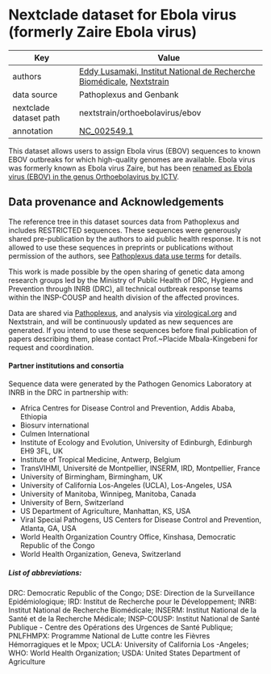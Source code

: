 # Nextclade dataset for Ebola virus (formerly Zaire Ebola virus)

| Key                    | Value                                                                           |
| ---------------------- | ------------------------------------------------------------------------------- |
| authors                | [Eddy Lusamaki, Institut National de Recherche Biomédicale](https://inrb.net), [Nextstrain](https://nextstrain.org) |
| data source            | Pathoplexus and Genbank                                                                         |
| nextclade dataset path | nextstrain/orthoebolavirus/ebov                                                          |
| annotation             | [NC_002549.1](https://www.ncbi.nlm.nih.gov/nuccore/NC_002549)                   |

This dataset allows users to assign Ebola virus (EBOV) sequences to known EBOV outbreaks for which high-quality genomes are available.
Ebola virus was formerly known as Ebola virus Zaire, but has been [renamed as Ebola virus (EBOV) in the genus Orthoebolavirus by ICTV](https://ictv.global/report/chapter/filoviridae/filoviridae/orthoebolavirus).


## Data provenance and Acknowledgements

The reference tree in this dataset sources data from Pathoplexus and includes RESTRICTED sequences.
These sequences were generously shared pre-publication by the authors to aid public health response.
It is not allowed to use these sequences in preprints or publications without permission of the authors, see [Pathoplexus data use terms](https://pathoplexus.org/about/terms-of-use/data-use-terms) for details.

This work is made possible by the open sharing of genetic data among research groups led by the Ministry of Public Health of DRC, Hygiene and Prevention through INRB (DRC), all technical outbreak response teams within the INSP-COUSP and health division of the affected provinces.

Data are shared via [Pathoplexus](https://pathoplexus.org), and analysis via [virological.org](https://virological.org) and Nextstrain, and will be continuously updated as new sequences are generated. If you intend to use these sequences before final publication of papers describing them, please contact Prof.~Placide Mbala-Kingebeni for request and coordination.

#### Partner institutions and consortia

Sequence data were generated by the Pathogen Genomics Laboratory at INRB in the DRC in partnership with:

* Africa Centres for Disease Control and Prevention, Addis Ababa, Ethiopia
* Biosurv international
* Culmen International
* Institute of Ecology and Evolution, University of Edinburgh, Edinburgh EH9 3FL, UK
* Institute of Tropical Medicine, Antwerp, Belgium
* TransVIHMI, Université de Montpellier, INSERM, IRD, Montpellier, France
* University of Birmingham, Birmingham, UK
* University of California Los-Angeles (UCLA), Los-Angeles, USA
* University of Manitoba, Winnipeg, Manitoba, Canada
* University of Bern, Switzerland
* US Department of Agriculture, Manhattan, KS, USA
* Viral Special Pathogens, US Centers for Disease Control and Prevention, Atlanta, GA, USA
* World Health Organization Country Office, Kinshasa, Democratic Republic of the Congo
* World Health Organization, Geneva, Switzerland

##### List of abbreviations:

DRC: Democratic Republic of the Congo; DSE: Direction de la Surveillance Epidémiologique; IRD: Institut de Recherche pour le Développement; INRB: Institut National de Recherche Biomédicale; INSERM: Institut National de la Santé et de la Recherche Médicale; INSP-COUSP: Institut National de Santé Publique - Centre des Opérations des Urgences de Santé Publique; PNLFHMPX: Programme National de Lutte contre les Fièvres Hémorragiques et le Mpox; UCLA: University of California Los -Angeles; WHO: World Health Organization; USDA: United States Department of Agriculture


